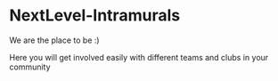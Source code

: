 # NextLevel-Intramurals

We are the place to be :)

Here you will get involved easily with different teams and clubs in your community